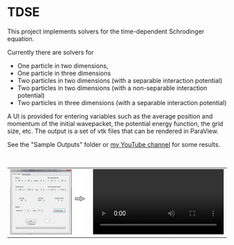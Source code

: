 # TDSE

This project implements solvers for the time-dependent Schrodinger equation. 

Currently there are solvers for 
* One particle in two dimensions, 
* One particle in three dimensions
* Two particles in two dimensions (with a separable interaction potential)
* Two particles in two dimensions (with a non-separable interaction potential)
* Two particles in three dimensions (with a separable interaction potential)

A UI is provided for entering variables such as the average position and momentum of the initial wavepacket, the 
potential energy function, the grid size, etc. The output is a set of vtk files that can be rendered in ParaView.

See the "Sample Outputs" folder or [my YouTube channel](https://www.youtube.com/channel/UCoCLRhXLs5MFSN7FMb-VlCA) for some results.  

&nbsp;

<table border="0" cellspacing="0" cellpadding="0">
  <tr>
    <td> <img src="./UI.png" width="500"/> </td>  
    <td> <video src="https://github.com/Paul-G2/TDSE/assets/9384574/61b68c73-575c-4b08-b0f8-44d56df5b5ce" width="300"/> </td>
  </tr>
</table>
